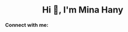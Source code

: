<h1 align="center">Hi 👋, I'm Mina Hany</h1>

<h3 align="left">Connect with me:</h3>
<p align="left">
